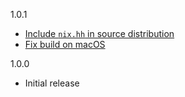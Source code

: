 1.0.1

- [Include `nix.hh` in source distribution](https://github.com/aristanetworks/nix-serve-ng/pull/12)
- [Fix build on macOS](https://github.com/aristanetworks/nix-serve-ng/pull/14)

1.0.0

- Initial release
